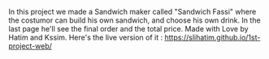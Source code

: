 In this project we made a Sandwich maker called "Sandwich Fassi" where the costumor can build his own sandwich, and choose his own drink. In the last page he'll see the final order and the total price. Made with Love by Hatim and Kssim.
Here's the live version of it :   https://slihatim.github.io/1st-project-web/
